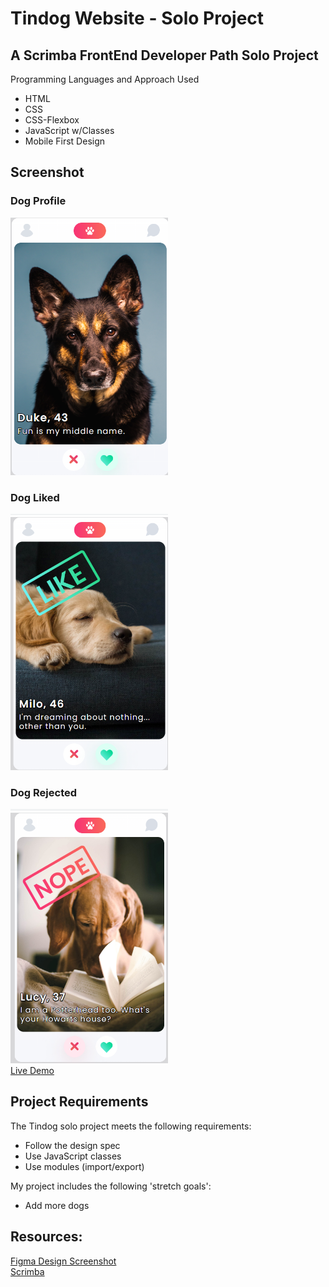 # Tindog Website - Solo Project

## A Scrimba FrontEnd Developer Path Solo Project
Programming Languages and Approach Used
<ul>
<li>HTML</li>
<li>CSS</li>
<li>CSS-Flexbox</li>
<li>JavaScript w/Classes</li>
<li>Mobile First Design</li>
</ul>

## Screenshot
### Dog Profile
<img src="https://github.com/famanakis/Scrimba/blob/main/m7-solo-tindog/assets/screenshot.png" width=50% height=50%><br>
### Dog Liked
<img src="https://github.com/famanakis/Scrimba/blob/main/m7-solo-tindog/assets/screenshot-like.png" width=50% height=50%><br>
### Dog Rejected
<img src="https://github.com/famanakis/Scrimba/blob/main/m7-solo-tindog/assets/screenshot-reject.png" width=50% height=50%><br>
[Live Demo](https://9tfdev-m7-solo-tindog.netlify.app/)
 
## Project Requirements
 The Tindog solo project meets the following requirements:
 <ul>
 <li>Follow the design spec</li>
 <li>Use JavaScript classes</li>
 <li>Use modules (import/export)</li>
 </ul>
 
 My project includes the following 'stretch goals':
 <ul>
<li>Add more dogs</li>
</ul>
 
## Resources:
[Figma Design Screenshot](https://github.com/famanakis/Scrimba/blob/main/m7-solo-tindog/assets/figma-design.png)<br>
 [Scrimba](https://scrimba.com/)

